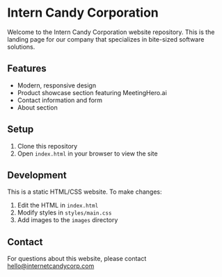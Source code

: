 # Intern Candy Corporation

Welcome to the Intern Candy Corporation website repository. This is the landing page for our company that specializes in bite-sized software solutions.

## Features

- Modern, responsive design
- Product showcase section featuring MeetingHero.ai
- Contact information and form
- About section

## Setup

1. Clone this repository
2. Open `index.html` in your browser to view the site

## Development

This is a static HTML/CSS website. To make changes:

1. Edit the HTML in `index.html`
2. Modify styles in `styles/main.css`
3. Add images to the `images` directory

## Contact

For questions about this website, please contact hello@internetcandycorp.com
